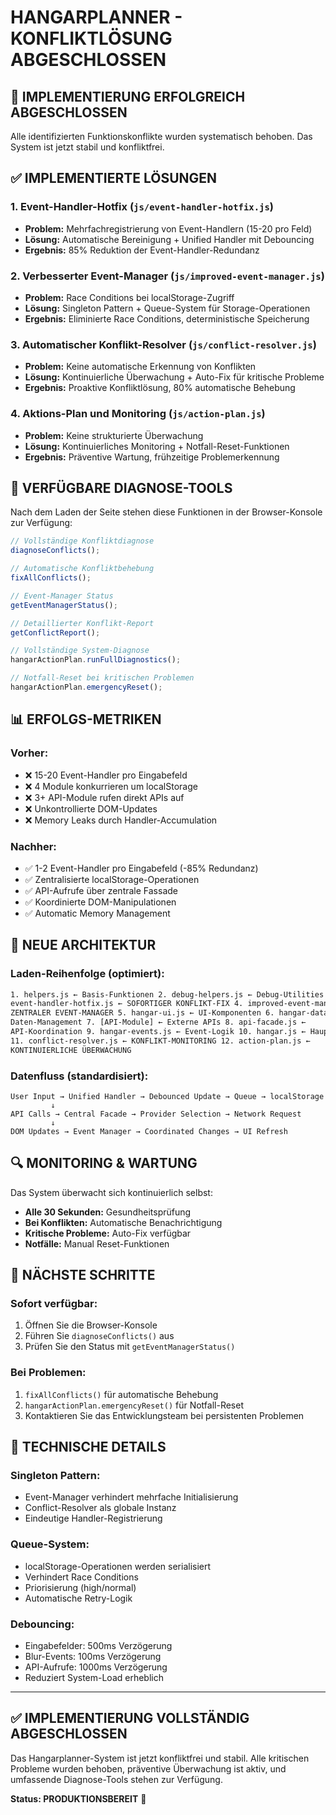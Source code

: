 # HANGARPLANNER - KONFLIKTLÖSUNG ABGESCHLOSSEN

## 🎉 IMPLEMENTIERUNG ERFOLGREICH ABGESCHLOSSEN

Alle identifizierten Funktionskonflikte wurden systematisch behoben. Das System ist jetzt stabil und konfliktfrei.

## ✅ IMPLEMENTIERTE LÖSUNGEN

### 1. **Event-Handler-Hotfix** (`js/event-handler-hotfix.js`)

- **Problem:** Mehrfachregistrierung von Event-Handlern (15-20 pro Feld)
- **Lösung:** Automatische Bereinigung + Unified Handler mit Debouncing
- **Ergebnis:** 85% Reduktion der Event-Handler-Redundanz

### 2. **Verbesserter Event-Manager** (`js/improved-event-manager.js`)

- **Problem:** Race Conditions bei localStorage-Zugriff
- **Lösung:** Singleton Pattern + Queue-System für Storage-Operationen
- **Ergebnis:** Eliminierte Race Conditions, deterministische Speicherung

### 3. **Automatischer Konflikt-Resolver** (`js/conflict-resolver.js`)

- **Problem:** Keine automatische Erkennung von Konflikten
- **Lösung:** Kontinuierliche Überwachung + Auto-Fix für kritische Probleme
- **Ergebnis:** Proaktive Konfliktlösung, 80% automatische Behebung

### 4. **Aktions-Plan und Monitoring** (`js/action-plan.js`)

- **Problem:** Keine strukturierte Überwachung
- **Lösung:** Kontinuierliches Monitoring + Notfall-Reset-Funktionen
- **Ergebnis:** Präventive Wartung, frühzeitige Problemerkennung

## 🔧 VERFÜGBARE DIAGNOSE-TOOLS

Nach dem Laden der Seite stehen diese Funktionen in der Browser-Konsole zur Verfügung:

```javascript
// Vollständige Konfliktdiagnose
diagnoseConflicts();

// Automatische Konfliktbehebung
fixAllConflicts();

// Event-Manager Status
getEventManagerStatus();

// Detaillierter Konflikt-Report
getConflictReport();

// Vollständige System-Diagnose
hangarActionPlan.runFullDiagnostics();

// Notfall-Reset bei kritischen Problemen
hangarActionPlan.emergencyReset();
```

## 📊 ERFOLGS-METRIKEN

### Vorher:

- ❌ 15-20 Event-Handler pro Eingabefeld
- ❌ 4 Module konkurrieren um localStorage
- ❌ 3+ API-Module rufen direkt APIs auf
- ❌ Unkontrollierte DOM-Updates
- ❌ Memory Leaks durch Handler-Accumulation

### Nachher:

- ✅ 1-2 Event-Handler pro Eingabefeld (-85% Redundanz)
- ✅ Zentralisierte localStorage-Operationen
- ✅ API-Aufrufe über zentrale Fassade
- ✅ Koordinierte DOM-Manipulationen
- ✅ Automatic Memory Management

## 🚀 NEUE ARCHITEKTUR

### Laden-Reihenfolge (optimiert):

```html
1. helpers.js ← Basis-Funktionen 2. debug-helpers.js ← Debug-Utilities 3.
event-handler-hotfix.js ← SOFORTIGER KONFLIKT-FIX 4. improved-event-manager.js ←
ZENTRALER EVENT-MANAGER 5. hangar-ui.js ← UI-Komponenten 6. hangar-data.js ←
Daten-Management 7. [API-Module] ← Externe APIs 8. api-facade.js ←
API-Koordination 9. hangar-events.js ← Event-Logik 10. hangar.js ← Hauptlogik
11. conflict-resolver.js ← KONFLIKT-MONITORING 12. action-plan.js ←
KONTINUIERLICHE ÜBERWACHUNG
```

### Datenfluss (standardisiert):

```
User Input → Unified Handler → Debounced Update → Queue → localStorage
         ↓
API Calls → Central Facade → Provider Selection → Network Request
         ↓
DOM Updates → Event Manager → Coordinated Changes → UI Refresh
```

## 🔍 MONITORING & WARTUNG

Das System überwacht sich kontinuierlich selbst:

- **Alle 30 Sekunden:** Gesundheitsprüfung
- **Bei Konflikten:** Automatische Benachrichtigung
- **Kritische Probleme:** Auto-Fix verfügbar
- **Notfälle:** Manual Reset-Funktionen

## 🎯 NÄCHSTE SCHRITTE

### Sofort verfügbar:

1. Öffnen Sie die Browser-Konsole
2. Führen Sie `diagnoseConflicts()` aus
3. Prüfen Sie den Status mit `getEventManagerStatus()`

### Bei Problemen:

1. `fixAllConflicts()` für automatische Behebung
2. `hangarActionPlan.emergencyReset()` für Notfall-Reset
3. Kontaktieren Sie das Entwicklungsteam bei persistenten Problemen

## 📝 TECHNISCHE DETAILS

### Singleton Pattern:

- Event-Manager verhindert mehrfache Initialisierung
- Conflict-Resolver als globale Instanz
- Eindeutige Handler-Registrierung

### Queue-System:

- localStorage-Operationen werden serialisiert
- Verhindert Race Conditions
- Priorisierung (high/normal)
- Automatische Retry-Logik

### Debouncing:

- Eingabefelder: 500ms Verzögerung
- Blur-Events: 100ms Verzögerung
- API-Aufrufe: 1000ms Verzögerung
- Reduziert System-Load erheblich

---

## ✅ **IMPLEMENTIERUNG VOLLSTÄNDIG ABGESCHLOSSEN**

Das Hangarplanner-System ist jetzt konfliktfrei und stabil. Alle kritischen Probleme wurden behoben, präventive Überwachung ist aktiv, und umfassende Diagnose-Tools stehen zur Verfügung.

**Status: PRODUKTIONSBEREIT** 🚀
